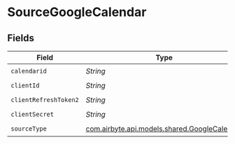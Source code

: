 # SourceGoogleCalendar


## Fields

| Field                                                                                 | Type                                                                                  | Required                                                                              | Description                                                                           |
| ------------------------------------------------------------------------------------- | ------------------------------------------------------------------------------------- | ------------------------------------------------------------------------------------- | ------------------------------------------------------------------------------------- |
| `calendarid`                                                                          | *String*                                                                              | :heavy_check_mark:                                                                    | N/A                                                                                   |
| `clientId`                                                                            | *String*                                                                              | :heavy_check_mark:                                                                    | N/A                                                                                   |
| `clientRefreshToken2`                                                                 | *String*                                                                              | :heavy_check_mark:                                                                    | N/A                                                                                   |
| `clientSecret`                                                                        | *String*                                                                              | :heavy_check_mark:                                                                    | N/A                                                                                   |
| `sourceType`                                                                          | [com.airbyte.api.models.shared.GoogleCalendar](../../models/shared/GoogleCalendar.md) | :heavy_check_mark:                                                                    | N/A                                                                                   |